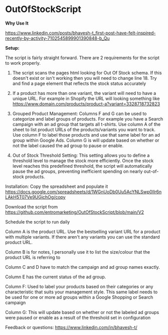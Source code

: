 # OutOfStockScript

**Why Use It**

https://www.linkedin.com/posts/bhavesh-t_first-post-have-felt-inspired-recently-by-activity-7102545899901390848-b_Qu


**Setup:**

The script is fairly straight forward. There are 2 requirements for the script to work properly.

1. The script scans the pages html looking for Out Of Stock schema. If this doesn't exist or isn't working then you will need to change line 18. Try and find a page element that reflects the stock status accurately

2. If a product has more than one variant, the variant will need to have a unique URL. For example in Shopify the URL will looking something like https://www.domain.com/products/product-a?variant=3328718732823

4. Grouped Product Management: Columns F and G can be used to categorize and label groups of products. For example you have a Search campaign with an ad group that targets all t-shirts. Use column A of the sheet to list product URLs of the products/variants you want to track. Use column F to label those products and use that same label for an ad group within Google Ads. Column G is will update based on whether or not the label caused the ad group to pause or enable.

5. Out of Stock Threshold Setting: This setting allows you to define a threshold level to manage the stock more efficiently. Once the stock level reaches this predefined threshold, the script will automatically pause the ad groups, preventing inefficient spending on nearly out-of-stock products.

Installation: Copy the spreadsheet and populate it https://docs.google.com/spreadsheets/d/1WGnUoDb0Uu5AcYNLSwp0Ilr6nLAkH5T07Ve9UGjchOg/copy

Download the script from https://github.com/entromarketing/OutOfStockScript/blob/main/V2

Schedule the script to run daily

Column A is the product URL. Use the bestselling variant URL for a product with multiple variants. If there aren't any variants you can use the standard product URL.

Column B is for notes, I personally use it to list the size/colour that the product URL is referring to

Column C and D have to match the campaign and ad group names exactly. 

Column E has the current status of the ad group. 

Column F: Used to label your products based on their categories or any characteristic that suits your management style. This same label needs to be used for one or more ad groups within a Google Shopping or Search campaign

Column G: This will update based on whether or not the labeled ad groups were paused or enable as a result of the threshold set in configuration

Feedback or questions: https://www.linkedin.com/in/bhavesh-t/
